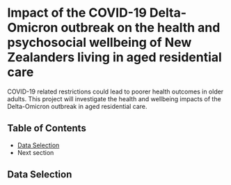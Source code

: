 # Impact of the COVID-19 Delta-Omicron outbreak on the health and psychosocial wellbeing of New Zealanders living in aged residential care

COVID-19 related restrictions could lead to poorer health outcomes in older 
adults. This project will investigate the health and wellbeing impacts of the 
Delta-Omicron outbreak in aged residential care.

##  Table of Contents
 - <a href="#data-linkage">Data Selection</a>
 - Next section

##  Data Selection

